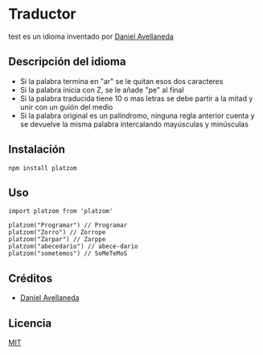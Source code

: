 # Traductor

test es un idioma inventado por [Daniel Avellaneda](https://www.totumo.net)

## Descripción del idioma

- Si la palabra termina en "ar" se le quitan esos dos caracteres
- Si la palabra inicia con Z, se le añade "pe" al final
- Si la palabra traducida tiene 10 o mas letras se debe partir a la mitad y unir con un guión del medio
- Si la palabra original es un palíndromo, ninguna regla anterior cuenta y se devuelve la misma palabra intercalando mayúsculas y minúsculas

## Instalación

```
npm install platzom
```

## Uso

```
import platzom from 'platzom'

platzom("Programar") // Programar
platzom("Zorro") // Zorrope
platzom("Zarpar") // Zarppe
platzom("abecedario") // abece-dario
platzom("sometemos") // SoMeTeMoS
```

## Créditos
- [Daniel Avellaneda](https://www.totumo.net)

## Licencia

[MIT](https://opensource.org/licenses/MI)
